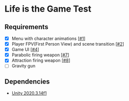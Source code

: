 # Life is the Game Test
## Requirements
* [X] Menu with character animations [[#1](https://github.com/Steback/LitGame/pull/1)]
* [X] Player FPV(First Person View) and scene transition [[#2](https://github.com/Steback/LitGame/pull/2)]
* [X] Game UI [[#4](https://github.com/Steback/LitGame/pull/4)]
* [X] Parabolic firing weapon [[#7](https://github.com/Steback/LitGame/pull/7)]
* [X] Attraction firing weapon [[#8](https://github.com/Steback/LitGame/pull/8)]
* [ ] Gravity gun

## Dependencies
* [Unity 2020.3.14f1](https://unity.com/releases/editor/whats-new/2020.3.14)
